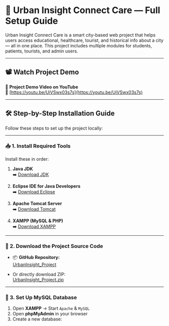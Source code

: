 # 🌆 Urban Insight Connect Care — Full Setup Guide

Urban Insight Connect Care is a smart city-based web project that helps users access educational, healthcare, tourist, and historical info about a city — all in one place. This project includes multiple modules for students, patients, tourists, and admin users.

---

## 📽️ Watch Project Demo

🎥 **Project Demo Video on YouTube**  
🔗 [https://youtu.be/UiVSwx03s7s](https://youtu.be/UiVSwx03s7s)

---

## 🛠️ Step-by-Step Installation Guide

Follow these steps to set up the project locally:

---

### 📥 1. Install Required Tools

Install these in order:

1. **Java JDK**  
   ➡️ [Download JDK](https://drive.google.com/file/d/1TFkAs3cqUzwyqJMKf1t6GXBzMeu4CTok/view?usp=drive_link)

2. **Eclipse IDE for Java Developers**  
   ➡️ [Download Eclipse](https://drive.google.com/file/d/1ejz6U4MALP9AeEJh25p7eM-L-zXFGFVm/view?usp=drive_link)

3. **Apache Tomcat Server**  
   ➡️ [Download Tomcat](https://drive.google.com/file/d/1I9v-mCQYwQHYuUIyVaQNxYNKRcY2MZQp/view?usp=drive_link)

4. **XAMPP (MySQL & PHP)**  
   ➡️ [Download XAMPP](https://drive.google.com/file/d/1hc-d2jRvNJmY6QYOiteLIhV1bEhPkyrA/view?usp=drive_link)

---

### 📁 2. Download the Project Source Code

- 📦 **GitHub Repository:**  
  [UrbanInsight_Project](https://github.com/Himanshu7171/UrbanInsight_Project)

- Or directly download ZIP:  
  [UrbanInsight_Project.zip](https://github.com/Himanshu7171/UrbanInsight_Project/archive/refs/heads/main.zip)

---

### 🧮 3. Set Up MySQL Database

1. Open **XAMPP** → Start `Apache` & `MySQL`
2. Open **phpMyAdmin** in your browser
3. Create a new database:  
